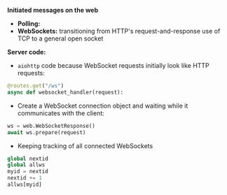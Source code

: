 
**Initiated messages on the web**
- **Polling:** 
- **WebSockets:** transitioning from HTTP's request-and-response use of TCP to a general open socket

**Server code:**

- `aiohttp` code because WebSocket requests initially look like HTTP requests:
```Python
@routes.get("/ws")
async def websocket_handler(request):
```

-  Create a WebSocket connection object and waiting while it communicates with the client:
```Python
ws = web.WebSocketResponse()
await ws.prepare(request)
```

- Keeping tracking of all connected WebSockets
```Python
global nextid
global allws
myid = nextid
nextid += 1
allws[myid]
```